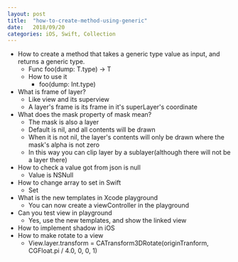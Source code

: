 ```yaml
---
layout: post
title:  "how-to-create-method-using-generic"
date:   2018/09/20
categories: iOS, Swift, Collection
---
```

* How to create a method that takes a generic type value as input, and  returns a generic type.
  * Func foo<T>(dump: T.type) -> T
  * How to use it
    * foo<Int>(dump: Int.type)
* What is frame of layer?
  * Like view and its superview
  * A layer's frame is its frame in it's superLayer's coordinate
* What does the mask property of mask mean?
  * The mask is also a layer
  * Default is nil, and all contents will be drawn
  * When it is not nil, the layer's contents will only be drawn where the mask's alpha is not zero
  * In this way you can clip layer by a sublayer(although there will not be a layer there)
* How to check a value got from json is null
  * Value is NSNull
* How to change array to set in Swift
  * Set<array>
* What is the new templates in Xcode playground
  * You can now create a viewController in the playground
* Can you test view in playground
  * Yes, use the new templates, and show the linked view
* How to implement shadow in iOS
* How to make rotate to a view
  * View.layer.transform = CATransform3DRotate(originTranform, CGFloat.pi / 4.0, 0, 0, 1)
